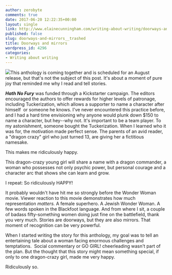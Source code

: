 ```yaml
---
author: zerobyte
comments: true
date: 2017-06-20 12:22:35+00:00
layout: single
link: http://www.elainecunningham.com/writing-about-writing/doorways-and-mirrors__trashed/
published: false
slug: doorways-and-mirrors__trashed
title: Doorways and mirrors
wordpress_id: 4296
categories:
- Writing about writing
---
```


[![](http://www.elainecunningham.com/wp-content/uploads/2017/06/Hath-No-Fury.jpg)](http://www.elainecunningham.com/wp-content/uploads/2017/06/Hath-No-Fury.jpg)This anthology is coming together and is scheduled for an August release, but that's not the subject of this post. It's about a moment of pure joy that reminded me why I read and tell stories.

**_Hath No Fury_** was funded through a Kickstarter campaign. The editors encouraged the authors to offer rewards for higher levels of patronage, including Tuckerization, which allows a supporter to name a character after himself  or someone he knows. I've never encountered this practice before, and I had a hard time envisioning why anyone would plunk down $150 to name a character, but hey--why not. It's important to be a team player. To my astonishment, someone bought the Tuckerization. When I learned who it was for, the motivation made perfect sense. The parents of an avid reader, a "dragon crazy" girl who just turned 13, are giving her a fictitious namesake.

This makes me ridiculously happy.

This dragon-crazy young girl will share a name with a dragon commander, a woman who possesses not only psychic power, but personal courage and a character arc that shows she can learn and grow.

I repeat: So ridiculously HAPPY!

It probably wouldn't have hit me so strongly before the Wonder Woman movie. Viewer reaction to this movie demonstrates how much representation _matters._ A female superhero. A Jewish Wonder Woman. A few words spoken in the Blackfoot language. And from where I sit, a couple of badass fifty-something women doing just fine on the battlefield, thank you very much. Stories are doorways, but they are also mirrors. That moment of recognition can be very powerful.

When I started writing the story for this anthology, my goal was to tell an entertaining tale about a woman facing enormous challenges and temptations.  Social commentary or GO GIRL! cheerleading wasn't part of the plan. But the thought that this story might mean something special, if only to one dragon-crazy girl, made me very happy.

Ridiculously so.
